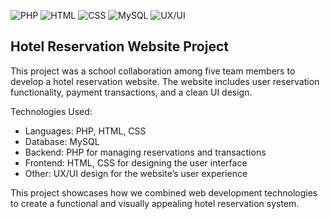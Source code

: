 ![PHP](https://img.shields.io/badge/PHP-777BB4?style=for-the-badge&logo=php&logoColor=white)
![HTML](https://img.shields.io/badge/HTML5-E34F26?style=for-the-badge&logo=html5&logoColor=white)
![CSS](https://img.shields.io/badge/CSS3-1572B6?style=for-the-badge&logo=css3&logoColor=white)
![MySQL](https://img.shields.io/badge/MySQL-005C84?style=for-the-badge&logo=mysql&logoColor=white)
![UX/UI](https://img.shields.io/badge/UX%2FUI-000000?style=for-the-badge&logo=figma&logoColor=white)

## Hotel Reservation Website Project
This project was a school collaboration among five team members to develop a hotel reservation website. The website includes user reservation functionality, payment transactions, and a clean UI design.

Technologies Used:
- Languages: PHP, HTML, CSS
- Database: MySQL
- Backend: PHP for managing reservations and transactions
- Frontend: HTML, CSS for designing the user interface
- Other: UX/UI design for the website’s user experience

This project showcases how we combined web development technologies to create a functional and visually appealing hotel reservation system.
